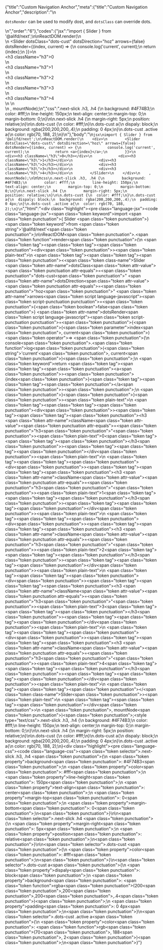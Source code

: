 {"title":"Custom Navigation Anchor","meta":{"title":"Custom Navigation Anchor","description":"\n<p><code>dotsRender</code> can be used to modify dost, and <code>dotsClass</code> can override dots.</p>\n","order":"6"},"codes":{"jsx":"import { Slider } from '@alifd/next';\n\nReactDOM.render(\n    <div>\n        <Slider dotsClass=\"dots-cust\" dotsDirection=\"hoz\" arrows={false} dotsRender={(index, current) => {\n            console.log('current', current);\n            return <a>{index}</a>;\n        }}>\n            <div><h3 className=\"h3\">0</h3></div>\n            <div><h3 className=\"h3\">1</h3></div>\n            <div><h3 className=\"h3\">2</h3></div>\n            <div><h3 className=\"h3\">3</h3></div>\n            <div><h3 className=\"h3\">4</h3></div>\n        </Slider>\n    </div>\n    , mountNode);\n","css":".next-slick .h3, .h4 {\n        background: #4F74B3;\n        color: #fff;\n        line-height: 150px;\n        text-align: center;\n        margin-top: 0;\n        margin-bottom: 0;\n}\n\n.next-slick .h4 {\n        margin-right: 5px;\n        position: relative;\n}\n\n.dots-cust {\n  color: #fff;\n}\n.dots-cust a{\n  dispaly: block;\n  background: rgba(200,200,200,.4);\n  padding: 0 4px;\n}\n.dots-cust .active a{\n  color: rgb(70, 188, 2);\n}\n"},"body":"\n````jsx\nimport { Slider } from '@alifd/next';\n\nReactDOM.render(\n    <div>\n        <Slider dotsClass=\"dots-cust\" dotsDirection=\"hoz\" arrows={false} dotsRender={(index, current) => {\n            console.log('current', current);\n            return <a>{index}</a>;\n        }}>\n            <div><h3 className=\"h3\">0</h3></div>\n            <div><h3 className=\"h3\">1</h3></div>\n            <div><h3 className=\"h3\">2</h3></div>\n            <div><h3 className=\"h3\">3</h3></div>\n            <div><h3 className=\"h3\">4</h3></div>\n        </Slider>\n    </div>\n    , mountNode);\n````\n\n````css\n.next-slick .h3, .h4 {\n        background: #4F74B3;\n        color: #fff;\n        line-height: 150px;\n        text-align: center;\n        margin-top: 0;\n        margin-bottom: 0;\n}\n\n.next-slick .h4 {\n        margin-right: 5px;\n        position: relative;\n}\n\n.dots-cust {\n  color: #fff;\n}\n.dots-cust a{\n  dispaly: block;\n  background: rgba(200,200,200,.4);\n  padding: 0 4px;\n}\n.dots-cust .active a{\n  color: rgb(70, 188, 2);\n}\n````","html":"<script>(function(){\"use strict\";\n\nvar _next = require(\"@alifd/next\");\n\nReactDOM.render(React.createElement(\n    \"div\",\n    null,\n    React.createElement(\n        _next.Slider,\n        { dotsClass: \"dots-cust\", dotsDirection: \"hoz\", arrows: false, dotsRender: function dotsRender(index, current) {\n                console.log('current', current);\n                return React.createElement(\n                    \"a\",\n                    null,\n                    index\n                );\n            } },\n        React.createElement(\n            \"div\",\n            null,\n            React.createElement(\n                \"h3\",\n                { className: \"h3\" },\n                \"0\"\n            )\n        ),\n        React.createElement(\n            \"div\",\n            null,\n            React.createElement(\n                \"h3\",\n                { className: \"h3\" },\n                \"1\"\n            )\n        ),\n        React.createElement(\n            \"div\",\n            null,\n            React.createElement(\n                \"h3\",\n                { className: \"h3\" },\n                \"2\"\n            )\n        ),\n        React.createElement(\n            \"div\",\n            null,\n            React.createElement(\n                \"h3\",\n                { className: \"h3\" },\n                \"3\"\n            )\n        ),\n        React.createElement(\n            \"div\",\n            null,\n            React.createElement(\n                \"h3\",\n                { className: \"h3\" },\n                \"4\"\n            )\n        )\n    )\n), mountNode);})()</script><div class=\"highlight\"><pre class=\"language-jsx\"><code class=\"language-jsx\"><span class=\"token keyword\">import</span> <span class=\"token punctuation\">{</span> Slider <span class=\"token punctuation\">}</span> <span class=\"token keyword\">from</span> <span class=\"token string\">'@alifd/next'</span><span class=\"token punctuation\">;</span>\n\nReactDOM<span class=\"token punctuation\">.</span><span class=\"token function\">render</span><span class=\"token punctuation\">(</span>\n    <span class=\"token tag\"><span class=\"token tag\"><span class=\"token punctuation\">&lt;</span>div</span><span class=\"token punctuation\">></span></span><span class=\"token plain-text\">\n        </span><span class=\"token tag\"><span class=\"token tag\"><span class=\"token punctuation\">&lt;</span><span class=\"token class-name\">Slider</span></span> <span class=\"token attr-name\">dotsClass</span><span class=\"token attr-value\"><span class=\"token punctuation attr-equals\">=</span><span class=\"token punctuation\">\"</span>dots-cust<span class=\"token punctuation\">\"</span></span> <span class=\"token attr-name\">dotsDirection</span><span class=\"token attr-value\"><span class=\"token punctuation attr-equals\">=</span><span class=\"token punctuation\">\"</span>hoz<span class=\"token punctuation\">\"</span></span> <span class=\"token attr-name\">arrows</span><span class=\"token script language-javascript\"><span class=\"token script-punctuation punctuation\">=</span><span class=\"token punctuation\">{</span><span class=\"token boolean\">false</span><span class=\"token punctuation\">}</span></span> <span class=\"token attr-name\">dotsRender</span><span class=\"token script language-javascript\"><span class=\"token script-punctuation punctuation\">=</span><span class=\"token punctuation\">{</span><span class=\"token punctuation\">(</span><span class=\"token parameter\">index<span class=\"token punctuation\">,</span> current</span><span class=\"token punctuation\">)</span> <span class=\"token operator\">=></span> <span class=\"token punctuation\">{</span>\n            console<span class=\"token punctuation\">.</span><span class=\"token function\">log</span><span class=\"token punctuation\">(</span><span class=\"token string\">'current'</span><span class=\"token punctuation\">,</span> current<span class=\"token punctuation\">)</span><span class=\"token punctuation\">;</span>\n            <span class=\"token keyword\">return</span> <span class=\"token tag\"><span class=\"token tag\"><span class=\"token punctuation\">&lt;</span>a</span><span class=\"token punctuation\">></span></span><span class=\"token punctuation\">{</span>index<span class=\"token punctuation\">}</span><span class=\"token tag\"><span class=\"token tag\"><span class=\"token punctuation\">&lt;/</span>a</span><span class=\"token punctuation\">></span></span><span class=\"token punctuation\">;</span>\n        <span class=\"token punctuation\">}</span><span class=\"token punctuation\">}</span></span><span class=\"token punctuation\">></span></span><span class=\"token plain-text\">\n            </span><span class=\"token tag\"><span class=\"token tag\"><span class=\"token punctuation\">&lt;</span>div</span><span class=\"token punctuation\">></span></span><span class=\"token tag\"><span class=\"token tag\"><span class=\"token punctuation\">&lt;</span>h3</span> <span class=\"token attr-name\">className</span><span class=\"token attr-value\"><span class=\"token punctuation attr-equals\">=</span><span class=\"token punctuation\">\"</span>h3<span class=\"token punctuation\">\"</span></span><span class=\"token punctuation\">></span></span><span class=\"token plain-text\">0</span><span class=\"token tag\"><span class=\"token tag\"><span class=\"token punctuation\">&lt;/</span>h3</span><span class=\"token punctuation\">></span></span><span class=\"token tag\"><span class=\"token tag\"><span class=\"token punctuation\">&lt;/</span>div</span><span class=\"token punctuation\">></span></span><span class=\"token plain-text\">\n            </span><span class=\"token tag\"><span class=\"token tag\"><span class=\"token punctuation\">&lt;</span>div</span><span class=\"token punctuation\">></span></span><span class=\"token tag\"><span class=\"token tag\"><span class=\"token punctuation\">&lt;</span>h3</span> <span class=\"token attr-name\">className</span><span class=\"token attr-value\"><span class=\"token punctuation attr-equals\">=</span><span class=\"token punctuation\">\"</span>h3<span class=\"token punctuation\">\"</span></span><span class=\"token punctuation\">></span></span><span class=\"token plain-text\">1</span><span class=\"token tag\"><span class=\"token tag\"><span class=\"token punctuation\">&lt;/</span>h3</span><span class=\"token punctuation\">></span></span><span class=\"token tag\"><span class=\"token tag\"><span class=\"token punctuation\">&lt;/</span>div</span><span class=\"token punctuation\">></span></span><span class=\"token plain-text\">\n            </span><span class=\"token tag\"><span class=\"token tag\"><span class=\"token punctuation\">&lt;</span>div</span><span class=\"token punctuation\">></span></span><span class=\"token tag\"><span class=\"token tag\"><span class=\"token punctuation\">&lt;</span>h3</span> <span class=\"token attr-name\">className</span><span class=\"token attr-value\"><span class=\"token punctuation attr-equals\">=</span><span class=\"token punctuation\">\"</span>h3<span class=\"token punctuation\">\"</span></span><span class=\"token punctuation\">></span></span><span class=\"token plain-text\">2</span><span class=\"token tag\"><span class=\"token tag\"><span class=\"token punctuation\">&lt;/</span>h3</span><span class=\"token punctuation\">></span></span><span class=\"token tag\"><span class=\"token tag\"><span class=\"token punctuation\">&lt;/</span>div</span><span class=\"token punctuation\">></span></span><span class=\"token plain-text\">\n            </span><span class=\"token tag\"><span class=\"token tag\"><span class=\"token punctuation\">&lt;</span>div</span><span class=\"token punctuation\">></span></span><span class=\"token tag\"><span class=\"token tag\"><span class=\"token punctuation\">&lt;</span>h3</span> <span class=\"token attr-name\">className</span><span class=\"token attr-value\"><span class=\"token punctuation attr-equals\">=</span><span class=\"token punctuation\">\"</span>h3<span class=\"token punctuation\">\"</span></span><span class=\"token punctuation\">></span></span><span class=\"token plain-text\">3</span><span class=\"token tag\"><span class=\"token tag\"><span class=\"token punctuation\">&lt;/</span>h3</span><span class=\"token punctuation\">></span></span><span class=\"token tag\"><span class=\"token tag\"><span class=\"token punctuation\">&lt;/</span>div</span><span class=\"token punctuation\">></span></span><span class=\"token plain-text\">\n            </span><span class=\"token tag\"><span class=\"token tag\"><span class=\"token punctuation\">&lt;</span>div</span><span class=\"token punctuation\">></span></span><span class=\"token tag\"><span class=\"token tag\"><span class=\"token punctuation\">&lt;</span>h3</span> <span class=\"token attr-name\">className</span><span class=\"token attr-value\"><span class=\"token punctuation attr-equals\">=</span><span class=\"token punctuation\">\"</span>h3<span class=\"token punctuation\">\"</span></span><span class=\"token punctuation\">></span></span><span class=\"token plain-text\">4</span><span class=\"token tag\"><span class=\"token tag\"><span class=\"token punctuation\">&lt;/</span>h3</span><span class=\"token punctuation\">></span></span><span class=\"token tag\"><span class=\"token tag\"><span class=\"token punctuation\">&lt;/</span>div</span><span class=\"token punctuation\">></span></span><span class=\"token plain-text\">\n        </span><span class=\"token tag\"><span class=\"token tag\"><span class=\"token punctuation\">&lt;/</span><span class=\"token class-name\">Slider</span></span><span class=\"token punctuation\">></span></span><span class=\"token plain-text\">\n    </span><span class=\"token tag\"><span class=\"token tag\"><span class=\"token punctuation\">&lt;/</span>div</span><span class=\"token punctuation\">></span></span>\n    <span class=\"token punctuation\">,</span> mountNode<span class=\"token punctuation\">)</span><span class=\"token punctuation\">;</span></code></pre></div><style type=\"text/css\">.next-slick .h3, .h4 {\n        background: #4F74B3;\n        color: #fff;\n        line-height: 150px;\n        text-align: center;\n        margin-top: 0;\n        margin-bottom: 0;\n}\n\n.next-slick .h4 {\n        margin-right: 5px;\n        position: relative;\n}\n\n.dots-cust {\n  color: #fff;\n}\n.dots-cust a{\n  dispaly: block;\n  background: rgba(200,200,200,.4);\n  padding: 0 4px;\n}\n.dots-cust .active a{\n  color: rgb(70, 188, 2);\n}</style><div class=\"highlight\"><pre class=\"language-css\"><code class=\"language-css\"><span class=\"token selector\">.next-slick .h3, .h4</span> <span class=\"token punctuation\">{</span>\n        <span class=\"token property\">background</span><span class=\"token punctuation\">:</span> #4F74B3<span class=\"token punctuation\">;</span>\n        <span class=\"token property\">color</span><span class=\"token punctuation\">:</span> #fff<span class=\"token punctuation\">;</span>\n        <span class=\"token property\">line-height</span><span class=\"token punctuation\">:</span> 150px<span class=\"token punctuation\">;</span>\n        <span class=\"token property\">text-align</span><span class=\"token punctuation\">:</span> center<span class=\"token punctuation\">;</span>\n        <span class=\"token property\">margin-top</span><span class=\"token punctuation\">:</span> 0<span class=\"token punctuation\">;</span>\n        <span class=\"token property\">margin-bottom</span><span class=\"token punctuation\">:</span> 0<span class=\"token punctuation\">;</span>\n<span class=\"token punctuation\">}</span>\n\n<span class=\"token selector\">.next-slick .h4</span> <span class=\"token punctuation\">{</span>\n        <span class=\"token property\">margin-right</span><span class=\"token punctuation\">:</span> 5px<span class=\"token punctuation\">;</span>\n        <span class=\"token property\">position</span><span class=\"token punctuation\">:</span> relative<span class=\"token punctuation\">;</span>\n<span class=\"token punctuation\">}</span>\n\n<span class=\"token selector\">.dots-cust</span> <span class=\"token punctuation\">{</span>\n  <span class=\"token property\">color</span><span class=\"token punctuation\">:</span> #fff<span class=\"token punctuation\">;</span>\n<span class=\"token punctuation\">}</span>\n<span class=\"token selector\">.dots-cust a</span><span class=\"token punctuation\">{</span>\n  <span class=\"token property\">dispaly</span><span class=\"token punctuation\">:</span> block<span class=\"token punctuation\">;</span>\n  <span class=\"token property\">background</span><span class=\"token punctuation\">:</span> <span class=\"token function\">rgba</span><span class=\"token punctuation\">(</span>200<span class=\"token punctuation\">,</span>200<span class=\"token punctuation\">,</span>200<span class=\"token punctuation\">,</span>.4<span class=\"token punctuation\">)</span><span class=\"token punctuation\">;</span>\n  <span class=\"token property\">padding</span><span class=\"token punctuation\">:</span> 0 4px<span class=\"token punctuation\">;</span>\n<span class=\"token punctuation\">}</span>\n<span class=\"token selector\">.dots-cust .active a</span><span class=\"token punctuation\">{</span>\n  <span class=\"token property\">color</span><span class=\"token punctuation\">:</span> <span class=\"token function\">rgb</span><span class=\"token punctuation\">(</span>70<span class=\"token punctuation\">,</span> 188<span class=\"token punctuation\">,</span> 2<span class=\"token punctuation\">)</span><span class=\"token punctuation\">;</span>\n<span class=\"token punctuation\">}</span></code></pre></div>"}